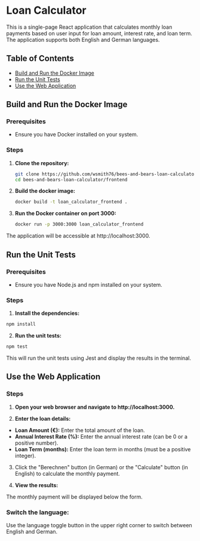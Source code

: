 # Loan Calculator

This is a single-page React application that calculates monthly loan payments based on user input for loan amount, interest rate, and loan term. The application supports both English and German languages.

## Table of Contents

- [Build and Run the Docker Image](#build-and-run-the-docker-image)
- [Run the Unit Tests](#run-the-unit-tests)
- [Use the Web Application](#use-the-web-application)

## Build and Run the Docker Image

### Prerequisites

- Ensure you have Docker installed on your system.

### Steps

1. **Clone the repository:**

   ```bash
   git clone https://github.com/wsmith76/bees-and-bears-loan-calculator
   cd bees-and-bears-loan-calculator/frontend

2. **Build the docker image:**

   ```bash
   docker build -t loan_calculator_frontend .
   ```
3. **Run the Docker container on port 3000:**
    ```bash
    docker run -p 3000:3000 loan_calculator_frontend
   ```
The application will be accessible at http://localhost:3000.

## Run the Unit Tests

### Prerequisites

- Ensure you have Node.js and npm installed on your system.

### Steps
1. **Install the dependencies:**

```bash
npm install
```
2. **Run the unit tests:**

```bash
npm test
```
This will run the unit tests using Jest and display the results in the terminal.

## Use the Web Application

### Steps
1. **Open your web browser and navigate to http://localhost:3000.**

2. **Enter the loan details:**

- **Loan Amount (€):** Enter the total amount of the loan.
- **Annual Interest Rate (%):** Enter the annual interest rate (can be 0 or a positive number).
- **Loan Term (months):** Enter the loan term in months (must be a positive integer).

3. Click the "Berechnen" button (in German) or the "Calculate" button (in English) to calculate the monthly payment.

4. **View the results:**

The monthly payment will be displayed below the form.

### Switch the language:

Use the language toggle button in the upper right corner to switch between English and German.
